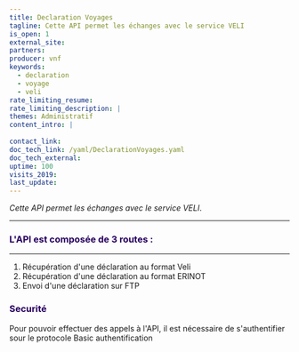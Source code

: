 ```yaml
---
title: Declaration Voyages
tagline: Cette API permet les échanges avec le service VELI
is_open: 1
external_site: 
partners:
producer: vnf
keywords:
  - declaration
  - voyage
  - veli
rate_limiting_resume: 
rate_limiting_description: |
themes: Administratif  
content_intro: | 
   
contact_link: 
doc_tech_link: /yaml/DeclarationVoyages.yaml
doc_tech_external: 
uptime: 100
visits_2019: 
last_update: 
---
```


*Cette API permet les échanges avec le service VELI*.

---

### <font color=#28005F>L'API est composée de 3 routes :</font>
---------
1. Récupération d'une déclaration au format Veli 
2. Récupération d'une déclaration au format ERINOT 
3. Envoi d'une déclaration sur FTP 

### <font color=#28005F>Securité</font>

Pour pouvoir effectuer des appels à l'API, il est nécessaire de s'authentifier sour le protocole Basic authentification